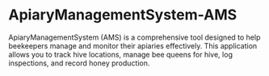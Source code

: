 # ApiaryManagementSystem-AMS
ApiaryManagementSystem (AMS) is a comprehensive tool designed to help beekeepers manage and monitor their apiaries effectively. This application allows you to track hive locations, manage bee queens for hive, log inspections, and record honey production.
